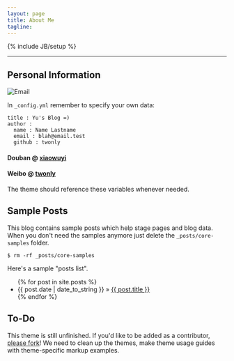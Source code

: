 ```yaml
---
layout: page
title: About Me
tagline: 
---
```

{% include JB/setup %}

- - -

## Personal Information

![Email](http://services.nexodyne.com/email/icon/EgKqVgkYtA%3D%3D/jpSw7ZI%3D/R01haWw%3D/0/image.png)
  
In ```_config.yml``` remember to specify your own data:
    
    title : Yu's Blog =)
    author :
      name : Name Lastname
      email : blah@email.test
      github : twonly
#### Douban @ [xiaowuyi](http://www.douban.com/people/xiaowuyi/ "Douban Link")  
#### Weibo @ [twonly](http://www.weibo.com/twonly "Weibo Link")

The theme should reference these variables whenever needed.
    
## Sample Posts

This blog contains sample posts which help stage pages and blog data.
When you don't need the samples anymore just delete the `_posts/core-samples` folder.

    $ rm -rf _posts/core-samples

Here's a sample "posts list".

<ul class="posts">
  {% for post in site.posts %}
    <li><span>{{ post.date | date_to_string }}</span> &raquo; <a href="{{ BASE_PATH }}{{ post.url }}">{{ post.title }}</a></li>
  {% endfor %}
</ul>

## To-Do

This theme is still unfinished. If you'd like to be added as a contributor, [please fork](http://github.com/plusjade/jekyll-bootstrap)!
We need to clean up the themes, make theme usage guides with theme-specific markup examples.


